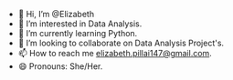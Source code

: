 - 👋 Hi, I’m @Elizabeth
- 👀 I’m interested in Data Analysis.
- 🌱 I’m currently learning Python.
- 💞️ I’m looking to collaborate on Data Analysis Project's.
- 📫 How to reach me elizabeth.pillai147@gmail.com.
- 😄 Pronouns: She/Her.
  

<!---
ElizabethSPillai/ElizabethSPillai is a ✨ special ✨ repository because its `README.md` (this file) appears on your GitHub profile.
You can click the Preview link to take a look at your changes.
--->
